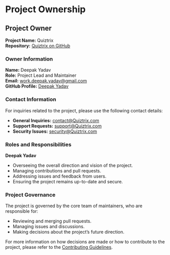 # Project Ownership

## Project Owner

**Project Name:** Quiztrix  
**Repository:** [Quiztrix on GitHub](https://github.com/imdeepakyadav/Quiztrix)

### Owner Information

**Name:** Deepak Yadav  
**Role:** Project Lead and Maintainer  
**Email:** [work.deepak.yadav@gmail.com](mailto:work.deepak.yadav@gmail.com)  
**GitHub Profile:** [Deepak Yadav](https://github.com/imdeepakyadav)

### Contact Information

For inquiries related to the project, please use the following contact details:

- **General Inquiries:** [contact@Quiztrix.com](mailto:contact@Quiztrix.com)
- **Support Requests:** [support@Quiztrix.com](mailto:support@Quiztrix.com)
- **Security Issues:** [security@Quiztrix.com](mailto:security@Quiztrix.com)

### Roles and Responsibilities

**Deepak Yadav**

- Overseeing the overall direction and vision of the project.
- Managing contributions and pull requests.
- Addressing issues and feedback from users.
- Ensuring the project remains up-to-date and secure.

<!-- ### Team Members

If there are other key contributors or team members, list them here with their roles and contact information.

**Name:** [Contributor Name]
**Role:** [Role]
**Email:** [email@example.com](mailto:email@example.com)
**GitHub Profile:** [GitHub Profile](https://github.com/contributor)

**Name:** [Contributor Name]
**Role:** [Role]
**Email:** [email@example.com](mailto:email@example.com)
**GitHub Profile:** [GitHub Profile](https://github.com/contributor) -->

### Project Governance

The project is governed by the core team of maintainers, who are responsible for:

- Reviewing and merging pull requests.
- Managing issues and discussions.
- Making decisions about the project’s future direction.

For more information on how decisions are made or how to contribute to the project, please refer to the [Contributing Guidelines](CONTRIBUTING.md).
